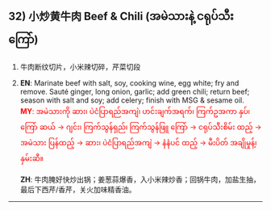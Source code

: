 ## 32) 小炒黄牛肉 Beef & Chili (အမဲသားနဲ့ ငရုပ်သီးကြော်)

1. 牛肉断纹切片，小米辣切碎，芹菜切段 
2. **EN**: Marinate beef with salt, soy, cooking wine, egg white; fry and remove. Sauté ginger, long onion, garlic; add green chili; return beef; season with salt and soy; add celery; finish with MSG & sesame oil.  
<span style="color:red">   **MY**: အမဲသားကို ဆား၊ ပဲငံပြာရည်အကျဲ၊ ဟင်းချက်အရက်၊ ကြက်ဥအကာ နှပ်၊ ကြော် ဆယ် → ဂျင်း၊ ကြက်သွန်ရှည်၊ ကြက်သွန်ဖြူ ကြော် → ငရုပ်သီးစိမ်း ထည့် → အမဲသား ပြန်ထည့် → ဆား၊ ပဲငံပြာရည်အကျဲ → နံနံပင် ထည့် → မီးပိတ် အချိုမှုန့်၊ နှမ်းဆီ။  </span>

   **ZH**: 牛肉腌好快炒出锅；姜葱蒜爆香，入小米辣炒香；回锅牛肉，加盐生抽，最后下西芹/香芹，关火加味精香油。


---

<a id="r33"></a>
